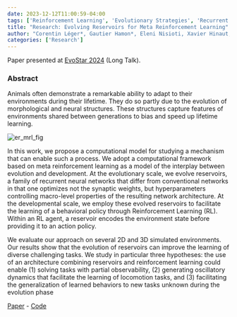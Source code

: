 ```yaml
---
date: 2023-12-12T11:00:59-04:00
tags: ['Reinforcement Learning', 'Evolutionary Strategies', 'Recurrent Neural Networks', 'Deep Learning']
title: "Research: Evolving Reservoirs for Meta Reinforcement Learning"
author: "Corentin Léger*, Gautier Hamon*, Eleni Nisioti, Xavier Hinaut, Clément Moulin-Frier"
categories: ['Research']
---
```


Paper presented at [EvoStar 2024](https://www.evostar.org/2024/) (Long Talk).

### Abstract

Animals often demonstrate a remarkable ability to adapt to their environments during their lifetime. They do so partly due to the evolution of morphological and neural structures. These structures capture features of environments shared between generations to bias and speed up lifetime learning. 

![er_mrl_fig](/er_mrl.png)

In this work, we propose a computational model for studying a mechanism that can enable such a process. We adopt a computational framework based on meta reinforcement learning as a model of the interplay between evolution and development. At the evolutionary scale, we evolve reservoirs, a family of recurrent neural networks that differ from conventional networks in that one optimizes not the synaptic weights, but hyperparameters controlling macro-level properties of the resulting network architecture. At the developmental
scale, we employ these evolved reservoirs to facilitate the learning of a behavioral policy through Reinforcement Learning (RL). Within an RL agent, a reservoir encodes the environment state before providing it to an action policy. 

We evaluate our approach on several 2D and 3D simulated environments. Our results show that the evolution of reservoirs can improve the learning of diverse challenging tasks. We study in particular three hypotheses: the use of an architecture combining reservoirs and reinforcement learning could enable (1) solving tasks with partial observability, (2) generating oscillatory dynamics that facilitate the learning of locomotion tasks, and (3) facilitating the generalization of learned behaviors to new tasks unknown during the evolution phase

[Paper](https://arxiv.org/abs/2312.06695) - [Code](https://github.com/corentinlger/ER-MRL)


 

